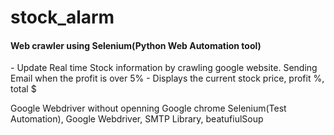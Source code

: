 # stock_alarm
<h4>
Web crawler using Selenium(Python Web Automation tool) </h4>
- Update Real time Stock information by crawling google website. Sending Email when the profit is over 5%
- Displays the current stock price, profit %, total $

Google Webdriver without openning Google chrome
Selenium(Test Automation), Google Webdriver, SMTP Library, beatufiulSoup
